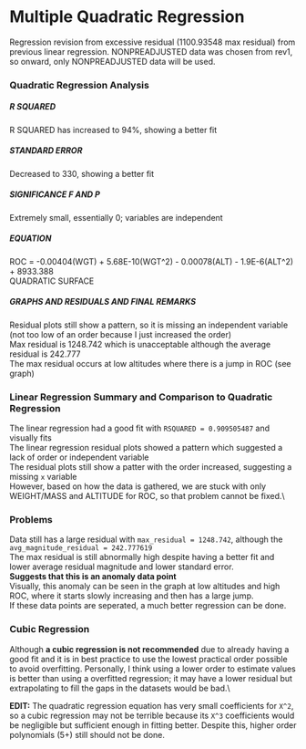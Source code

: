 # Multiple Quadratic Regression

Regression revision from excessive residual (1100.93548 max residual) from previous linear regression. NONPREADJUSTED data was chosen from rev1, so onward, only NONPREADJUSTED data will be used.

### Quadratic Regression Analysis							
##### R SQUARED
R SQUARED has increased to 94%, showing a better fit					
					
##### STANDARD ERROR
Decreased to 330, showing a better fit					
					
##### SIGNIFICANCE F AND P
Extremely small, essentially 0; variables are independent					
					
##### EQUATION
ROC = -0.00404(WGT) + 5.68E-10(WGT^2) - 0.00078(ALT) - 1.9E-6(ALT^2) + 8933.388					
QUADRATIC SURFACE					
					
##### GRAPHS AND RESIDUALS AND FINAL REMARKS
Residual plots still show a pattern, so it is missing an independent variable 					
(not too low of an order because I just increased the order)					
Max residual is 1248.742 which is unacceptable although the average residual is 242.777					
The max residual occurs at low altitudes where there is a jump in ROC (see graph)					

### Linear Regression Summary and Comparison to Quadratic Regression
The linear regression had a good fit with `RSQUARED = 0.909505487` and visually fits\
The linear regression residual plots showed a pattern which suggested a lack of order or independent variable\
The residual plots still show a patter with the order increased, suggesting a missing `x` variable\
However, based on how the data is gathered, we are stuck with only WEIGHT/MASS and ALTITUDE for ROC, so that problem cannot be fixed.\

### Problems
Data still has a large residual with `max_residual = 1248.742`, although the `avg_magnitude_residual = 242.777619`\
The max residual is still abnormally high despite having a better fit and lower average residual magnitude and lower standard error.\
**Suggests that this is an anomaly data point**\
Visually, this anomaly can be seen in the graph at low altitudes and high ROC, where it starts slowly increasing and then has a large jump.\
If these data points are seperated, a much better regression can be done.

### Cubic Regression
Although **a cubic regression is not recommended** due to already having a good fit and it is in best practice to use the lowest practical order possible to avoid overfitting. Personally, I think using a lower order to estimate values is better than using a overfitted regression; it may have a lower residual but extrapolating to fill the gaps in the datasets would be bad.\

**EDIT:** The quadratic regression equation has very small coefficients for `X^2`, so a cubic regression may not be terrible because its `X^3` coefficients would be negligible but sufficient enough in fitting better. Despite this, higher order polynomials (5+) still should not be done.
